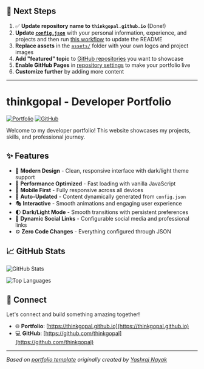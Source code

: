 ## 🚀 Next Steps

1. ✅ **Update repository name to `thinkgopal.github.io`** (Done!)
2. **Update [`config.json`](https://github.com/thinkgopal/thinkgopal.github.io/blob/main/config.json)** with your personal information, experience, and projects and then run [this workflow](https://github.com/thinkgopal/thinkgopal.github.io/actions/workflows/update-readme.yml) to update the README
3. **Replace assets** in the [`assets/`](https://github.com/thinkgopal/thinkgopal.github.io/tree/main/assets/) folder with your own logos and project images
4. **Add "featured" topic** to [GitHub repositories](https://github.com/thinkgopal?tab=repositories) you want to showcase
5. **Enable GitHub Pages** in [repository settings](https://github.com/thinkgopal/thinkgopal.github.io/settings/pages) to make your portfolio live
6. **Customize further** by adding more content

---

# thinkgopal - Developer Portfolio

<div align="left">
  
[![Portfolio](https://img.shields.io/badge/🌐_Visit_Portfolio-Live-brightgreen?style=for-the-badge)](https://thinkgopal.github.io)
[![GitHub](https://img.shields.io/badge/GitHub-Profile-181717?style=for-the-badge&logo=github)](https://github.com/thinkgopal)

</div>

Welcome to my developer portfolio! This website showcases my projects, skills, and professional journey.

## ✨ Features

- 🎨 **Modern Design** - Clean, responsive interface with dark/light theme support
- 🚀 **Performance Optimized** - Fast loading with vanilla JavaScript
- 📱 **Mobile First** - Fully responsive across all devices
- 🔄 **Auto-Updated** - Content dynamically generated from `config.json`
- 🎭 **Interactive** - Smooth animations and engaging user experience
- 🌓 **Dark/Light Mode** - Smooth transitions with persistent preferences
- 🔗 **Dynamic Social Links** - Configurable social media and professional links
- ⚙️ **Zero Code Changes** - Everything configured through JSON

## 📈 GitHub Stats

<div align="left">

![GitHub Stats](https://github-readme-stats.vercel.app/api?username=thinkgopal&theme=dark&hide_border=true&include_all_commits=true&count_private=true)

![Top Languages](https://github-readme-stats.vercel.app/api/top-langs/?username=thinkgopal&theme=dark&hide_border=true&include_all_commits=true&count_private=true&layout=compact)

</div>

## 🤝 Connect

Let's connect and build something amazing together!

- 🌐 **Portfolio**: [https://thinkgopal.github.io](https://thinkgopal.github.io)
- 💻 **GitHub**: [https://github.com/thinkgopal](https://github.com/thinkgopal)

---

*Based on [portfolio template](https://github.com/yashrajnayak/developer-portfolio) originally created by [Yashraj Nayak](https://github.com/yashrajnayak)*